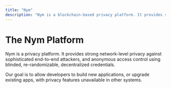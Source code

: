 ```yaml
---
title: "Nym"
description: "Nym is a blockchain-based privacy platform. It provides strong network-level privacy against sophisticated end-to-end attackers, and anonymous transactions using blinded, re-randomizable, decentralized credentials."
---
```


# The Nym Platform

Nym is a privacy platform. It provides strong network-level privacy against sophisticated end-to-end attackers, and anonymous access control using blinded, re-randomizable, decentralized credentials.

Our goal is to allow developers to build new applications, or upgrade existing apps, with privacy features unavailable in other systems.